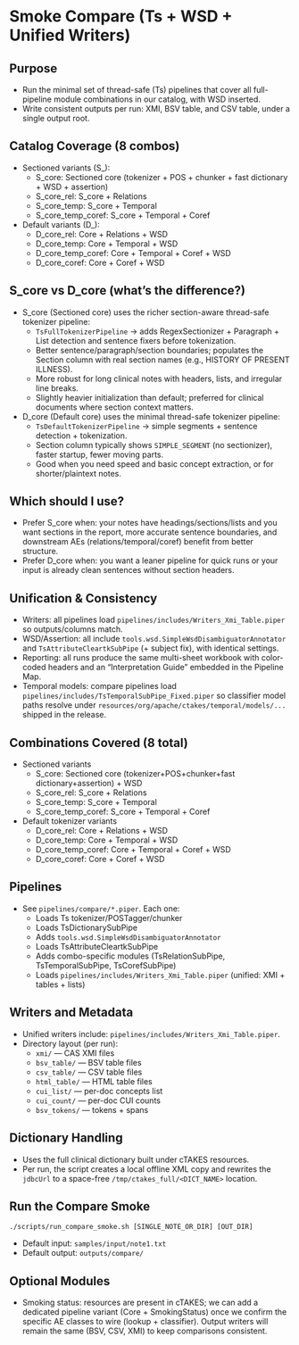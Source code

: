Smoke Compare (Ts + WSD + Unified Writers)
==========================================

Purpose
-------
- Run the minimal set of thread-safe (Ts) pipelines that cover all full-pipeline module combinations in our catalog, with WSD inserted.
- Write consistent outputs per run: XMI, BSV table, and CSV table, under a single output root.

Catalog Coverage (8 combos)
---------------------------
- Sectioned variants (S_):
  - S_core: Sectioned core (tokenizer + POS + chunker + fast dictionary + WSD + assertion)
  - S_core_rel: S_core + Relations
  - S_core_temp: S_core + Temporal
  - S_core_temp_coref: S_core + Temporal + Coref
- Default variants (D_):
  - D_core_rel: Core + Relations + WSD
  - D_core_temp: Core + Temporal + WSD
  - D_core_temp_coref: Core + Temporal + Coref + WSD
  - D_core_coref: Core + Coref + WSD

S_core vs D_core (what’s the difference?)
----------------------------------------
- S_core (Sectioned core) uses the richer section-aware thread-safe tokenizer pipeline:
  - `TsFullTokenizerPipeline` → adds RegexSectionizer + Paragraph + List detection and sentence fixers before tokenization.
  - Better sentence/paragraph/section boundaries; populates the Section column with real section names (e.g., HISTORY OF PRESENT ILLNESS).
  - More robust for long clinical notes with headers, lists, and irregular line breaks.
  - Slightly heavier initialization than default; preferred for clinical documents where section context matters.
- D_core (Default core) uses the minimal thread-safe tokenizer pipeline:
  - `TsDefaultTokenizerPipeline` → simple segments + sentence detection + tokenization.
  - Section column typically shows `SIMPLE_SEGMENT` (no sectionizer), faster startup, fewer moving parts.
  - Good when you need speed and basic concept extraction, or for shorter/plaintext notes.

Which should I use?
-------------------
- Prefer S_core when: your notes have headings/sections/lists and you want sections in the report, more accurate sentence boundaries, and downstream AEs (relations/temporal/coref) benefit from better structure.
- Prefer D_core when: you want a leaner pipeline for quick runs or your input is already clean sentences without section headers.

Unification & Consistency
-------------------------
- Writers: all pipelines load `pipelines/includes/Writers_Xmi_Table.piper` so outputs/columns match.
- WSD/Assertion: all include `tools.wsd.SimpleWsdDisambiguatorAnnotator` and `TsAttributeCleartkSubPipe` (+ subject fix), with identical settings.
- Reporting: all runs produce the same multi-sheet workbook with color-coded headers and an “Interpretation Guide” embedded in the Pipeline Map.
- Temporal models: compare pipelines load `pipelines/includes/TsTemporalSubPipe_Fixed.piper` so classifier model paths resolve under `resources/org/apache/ctakes/temporal/models/...` shipped in the release.

Combinations Covered (8 total)
------------------------------
- Sectioned variants
  - S_core: Sectioned core (tokenizer+POS+chunker+fast dictionary+assertion) + WSD
  - S_core_rel: S_core + Relations
  - S_core_temp: S_core + Temporal
  - S_core_temp_coref: S_core + Temporal + Coref
- Default tokenizer variants
  - D_core_rel: Core + Relations + WSD
  - D_core_temp: Core + Temporal + WSD
  - D_core_temp_coref: Core + Temporal + Coref + WSD
  - D_core_coref: Core + Coref + WSD

Pipelines
---------
- See `pipelines/compare/*.piper`. Each one:
  - Loads Ts tokenizer/POSTagger/chunker
  - Loads TsDictionarySubPipe
  - Adds `tools.wsd.SimpleWsdDisambiguatorAnnotator`
  - Loads TsAttributeCleartkSubPipe
  - Adds combo-specific modules (TsRelationSubPipe, TsTemporalSubPipe, TsCorefSubPipe)
  - Loads `pipelines/includes/Writers_Xmi_Table.piper` (unified: XMI + tables + lists)

Writers and Metadata
--------------------
- Unified writers include: `pipelines/includes/Writers_Xmi_Table.piper`.
- Directory layout (per run):
  - `xmi/` — CAS XMI files
  - `bsv_table/` — BSV table files
  - `csv_table/` — CSV table files
  - `html_table/` — HTML table files
  - `cui_list/` — per-doc concepts list
  - `cui_count/` — per-doc CUI counts
  - `bsv_tokens/` — tokens + spans

Dictionary Handling
-------------------
- Uses the full clinical dictionary built under cTAKES resources.
- Per run, the script creates a local offline XML copy and rewrites the `jdbcUrl` to a space-free `/tmp/ctakes_full/<DICT_NAME>` location.

Run the Compare Smoke
---------------------
```
./scripts/run_compare_smoke.sh [SINGLE_NOTE_OR_DIR] [OUT_DIR]
```
- Default input: `samples/input/note1.txt`
- Default output: `outputs/compare/`

Optional Modules
----------------
- Smoking status: resources are present in cTAKES; we can add a dedicated pipeline variant (Core + SmokingStatus) once we confirm the specific AE classes to wire (lookup + classifier). Output writers will remain the same (BSV, CSV, XMI) to keep comparisons consistent.
